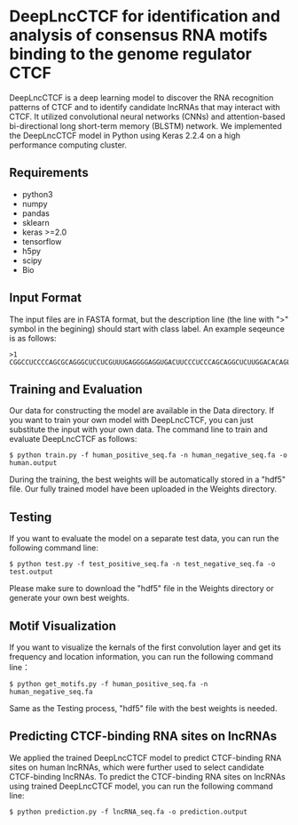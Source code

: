 # DeepLncCTCF for identification and analysis of consensus RNA motifs binding to the genome regulator CTCF
DeepLncCTCF is a deep learning model to discover the RNA recognition patterns of CTCF and to identify candidate lncRNAs that may interact with CTCF. It utilized convolutional neural networks (CNNs) and attention-based bi-directional long short-term memory (BLSTM) network. We implemented the DeepLncCTCF model in Python using Keras 2.2.4 on a high performance computing cluster.

## Requirements
- python3
- numpy 
- pandas
- sklearn
- keras >=2.0
- tensorflow
- h5py
- scipy
- Bio

## Input Format
The input files are in FASTA format, but the description line (the line with ">" symbol in the begining) should start with class label. An example seqeunce is as follows:
```
>1
CGGCCUCCCCAGCGCAGGGCUCCUCGUUUGAGGGGAGGUGACUUCCCUCCCAGCAGGCUCUUGGACACAGUAAGCUUCCCCAGCCCUGCCUGAGCAGCCUUUCCUCCUUGCCCUGUUCCCCACCUCCCGGCUCCAGGUGAGCGGGCCCUGGAGCUUGCAGUCGGAGGGCCUUGGGCAAGAUCGCCUCCUCCCCUCCAGCCC
```

## Training and Evaluation
Our data for constructing the model are available in the Data directory. If you want to train your own model with DeepLncCTCF, you can just substitute the input with your own data. The command line to train and evaluate DeepLncCTCF as follows:
```
$ python train.py -f human_positive_seq.fa -n human_negative_seq.fa -o human.output
```
During the training, the best weights will be automatically stored in a "hdf5" file. Our fully trained model have been uploaded in the Weights directory.

## Testing 
If you want to evaluate the model on a separate test data, you can run the following command line:
```
$ python test.py -f test_positive_seq.fa -n test_negative_seq.fa -o test.output
```
Please make sure to download the "hdf5" file in the Weights directory or generate your own best weights.

## Motif Visualization
If you want to visualize the kernals of the first convolution layer and get its frequency and location information, you can run the following command line：
```
$ python get_motifs.py -f human_positive_seq.fa -n human_negative_seq.fa
```
Same as the Testing process, "hdf5" file with the best weights is needed. 

## Predicting CTCF-binding RNA sites on lncRNAs
We applied the trained DeepLncCTCF model to predict CTCF-binding RNA sites on human lncRNAs, which were further used to select candidate CTCF-binding lncRNAs. To predict the CTCF-binding RNA sites on lncRNAs using trained DeepLncCTCF model, you can run the following command line:
```
$ python prediction.py -f lncRNA_seq.fa -o prediction.output
```